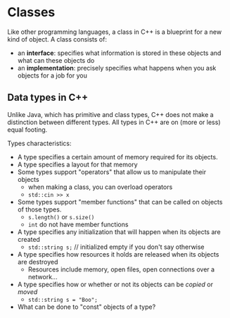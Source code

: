 # Classes

Like other programming languages, a class in C++ is a blueprint for a new kind of object. A class consists of:

* an **interface**: specifies what information is stored in these objects and what can these objects do
* an **implementation**: precisely specifies what happens when you ask objects for a job for you 

## Data types in C++

Unlike Java, which has primitive and class types, C++ does not make a distinction between different types. All types in C++ are on \(more or less\) equal footing. 

Types characteristics:

* A type specifies a certain amount of memory required for its objects.
* A type specifies a layout for that memory
* Some types support "operators" that allow us to manipulate their objects
  * when making a class, you can overload operators 
  * `std::cin >> x`
* Some types support "member functions" that can be called on objects of those types.
  * `s.length()` or `s.size()`
  *  `int` do not have member functions
* A type specifies any initialization that will happen when its objects are created
  * `std::string s;` // initialized empty if you don't say otherwise
* A type specifies how resources it holds are released when its objects are destroyed
  * Resources include memory, open files, open connections over a network...
* A type specifies how or whether or not its objects can be _copied_ or _moved_
  * `std::string s = "Boo";`
* What can be done to "const" objects of a type?




